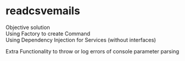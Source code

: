 # readcsvemails
Objective solution  
Using Factory to create Command  
Using Dependency Injection for Services (without interfaces)  

Extra Functionality to throw or log errors of console parameter parsing  
